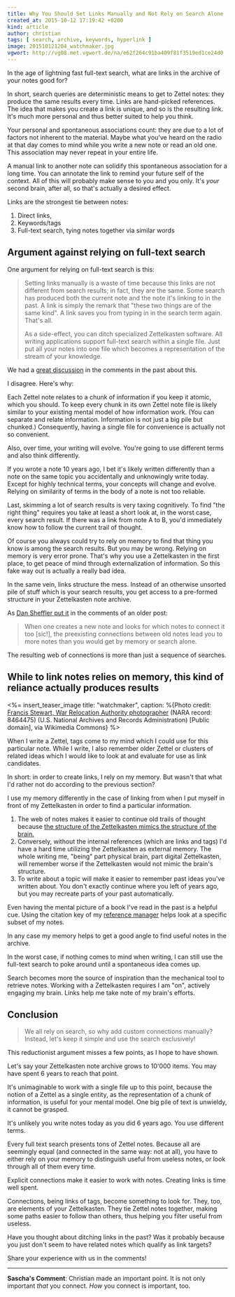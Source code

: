 ```yaml
---
title: Why You Should Set Links Manually and Not Rely on Search Alone
created_at: 2015-10-12 17:19:42 +0200
kind: article
author: christian
tags: [ search, archive, keywords, hyperlink ]
image: 201510121204_watchmaker.jpg
vgwort: http://vg08.met.vgwort.de/na/e62f264c91ba409f81f3519ed1ce24d0
---
```




In the age of lightning fast full-text search, what are links in the archive of your notes good for? 

In short, search queries are deterministic means to get to Zettel notes: they produce the same results every time. Links are hand-picked references. The idea that makes you create a link is unique, and so is the resulting link. It's much more personal and thus better suited to help you think.

Your personal and spontaneous associations count: they are due to a lot of factors not inherent to the material. Maybe what you've heard on the radio at that day comes to mind while you write a new note or read an old one. This association may never repeat in your entire life.

A manual link to another note can solidify this spontaneous association for a long time. You can annotate the link to remind your future self of the context. All of this will probably make sense to you and you only. It's _your_ second brain, after all, so that's actually a desired effect.

Links are the strongest tie between notes: 

1. Direct links,
2. Keywords/tags
3. Full-text search, tying notes together via similar words

## Argument against relying on full-text search

<!--ct: 201411221745 Argumente gegen Verlass auf Volltextsuche im Zettelkasten -->

One argument for relying on full-text search is this: 

> Setting links manually is a waste of time because this links are not different from search results; in fact, they are the same. Some search has produced both the current note and the note it's linking to in the past. A link is simply the remark that "these two things are of the same kind". A link saves you from typing in in the search term again. That's all.
>
> As a side-effect, you can ditch specialized Zettelkasten software. All writing applications support full-text search within a single file. Just put all your notes into one file which becomes a representation of the stream of your knowledge.

We had a [great discussion][oldpost] in the comments in the past about this.

I disagree. Here's why:

<!--ct: TODO wenn ein Artikel über Atomizität steht, hier verlinken-->
Each Zettel note relates to a chunk of information if you keep it atomic, which you should. To keep every chunk in its own Zettel note file is likely similar to your existing mental model of how information work. (You can separate and relate information. Information is not just a big pile but chunked.) Consequently, having a single file for convenience is actually not so convenient.

Also, over time, your writing will evolve. You're going to use different terms and also think differently.

If you wrote a note 10 years ago, I bet it's likely written differently than a note on the same topic you accidentally and unknowingly write today. Except for highly technical terms, your concepts will change and evolve. Relying on similarity of terms in the body of a note is not too reliable.

Last, skimming a lot of search results is very taxing cognitively. To find "the right thing" requires you take at least a short look at, in the worst case, every search result. If there was a link from note A to B, you'd immediately know how to follow the current trail of thought.

Of course you always could try to rely on memory to find that thing you know is among the search results. But you may be wrong. Relying on memory is very error prone. That's why you use a Zettelkasten in the first place, to get peace of mind through externalization of information. So this fake way out is actually a really bad idea.

In the same vein, links structure the mess. Instead of an otherwise unsorted pile of stuff which is your search results, you get access to a pre-formed structure in your Zettelkasten note archive.

As [Dan Sheffler put it][dan] in the comments of an older post: 

> When one creates a new note and looks for which notes to connect it too [sic!], the preexisting connections between old notes lead you to more notes than you would get by memory or search alone.

The resulting web of connections is more than just a sequence of searches.

[oldpost]: http://zettelkasten.de/posts/zettel-nature-two-forms/#comment-1705103268
[dan]: http://zettelkasten.de/posts/zettel-nature-two-forms/#comment-2126565315

## While to link notes relies on memory, this kind of reliance actually produces results

<%= insert_teaser_image title: "watchmaker", caption: %{Photo credit: <a href="https://commons.wikimedia.org/wiki/File%3AMinidoka_Relocation_Center%2C_Minidoka%2C_Washington._Watch_repair_shop._Sokichi_Hoshide%2C_head_watch-maker._-_NARA_-_536542.jpg">Francis Stewart, War Relocation Authority photographer</a> (NARA record: 8464475) (U.S. National Archives and Records Administration) [Public domain], via Wikimedia Commons} %>

<!--ct: (201411221750 Mehrwert von Links im Zettelkasten) -->

<!--ct: 201411221802 Wie ich Zettel miteinander verknüpfe-->

When I write a Zettel, tags come to my mind which I could use for this particular note. While I write, I also remember older Zettel or clusters of related ideas which I would like to look at and evaluate for use as link candidates.

In short: in order to create links, I rely on my memory. But wasn't that what I'd rather not do according to the previous section?

I use my memory differently in the case of linking from when I put myself in front of my Zettelkasten in order to find a particular information.

1. The web of notes makes it easier to continue old trails of thought because [the structure of the Zettelkasten mimics the structure of the brain.][brain]
2. Conversely, without the internal references (which are links and tags) I'd have a hard time utilizing the Zettelkasten as external memory. The whole writing me, "being" part physical brain, part digital Zettelkasten, will remember worse if the Zettelkasten would not mimic the brain's structure.
3. To write about a topic will make it easier to remember past ideas you've written about. You don't exactly continue where you left of years ago, but you may recreate parts of your past automatically.

[brain]: /posts/extend-your-mind-and-memory-with-a-zettelkasten/
[refman]: /posts/bibliography-zettelkasten/

Even having the mental picture of a book I've read in the past is a helpful cue. Using the citation key of my [reference manager][refman] helps look at a specific subset of my notes.

In any case my memory helps to get a good angle to find useful notes in the archive.

In the worst case, if nothing comes to mind when writing, I can still use the full-text search to poke around until a spontaneous idea comes up.

Search becomes more the source of inspiration than the mechanical tool to retrieve notes. Working with a Zettelkasten requires I am "on", actively engaging my brain. Links help me take note of my brain's efforts.

<!--ct: Source <http://zettelkasten.de/posts/zettel-nature-two-forms/#comment-1706927525>
-->


## Conclusion

> We all rely on search, so why add custom connections manually? Instead, let's keep it simple and use the search exclusively!

This reductionist argument misses a few points, as I hope to have shown.

Let's say your Zettelkasten note archive grows to 10'000 items. You may have spent 6 years to reach that point.

It's unimaginable to work with a single file up to this point, because the notion of a Zettel as a single entity, as the representation of a chunk of information, is useful for your mental model. One big pile of text is unwieldy, it cannot be grasped.

It's unlikely you write notes today as you did 6 years ago. You use different terms.

Every full text search presents tons of Zettel notes. Because all are seemingly equal (and connected in the same way: not at all), you have to either rely on your memory to distinguish useful from useless notes, or look through all of them every time.

Explicit connections make it easier to work with notes. Creating links is time well spent.

Connections, being links of tags, become something to look for. They, too, are elements of your Zettelkasten. They tie Zettel notes together, making some paths easier to follow than others, thus helping you filter useful from useless.

Have you thought about ditching links in the past? Was it probably because you just don't seem to have related notes which qualify as link targets?

Share your experience with us in the comments!

---

**Sascha's Comment**: Christian made an important point. It is not only important *that* you connect. *How* you connect is important, too. 
